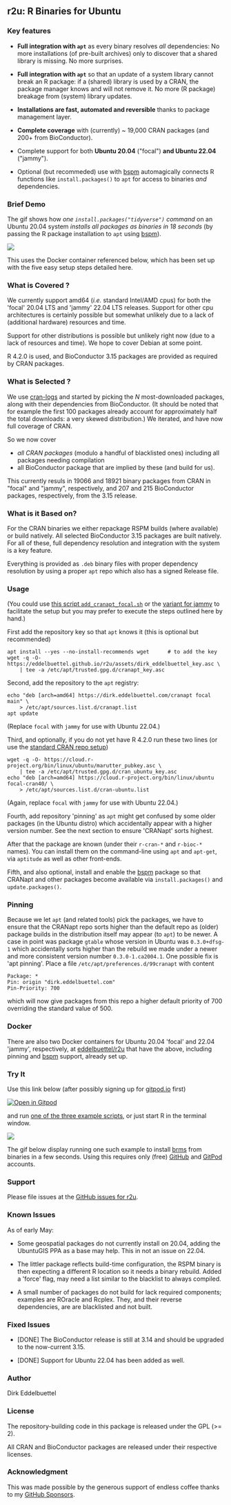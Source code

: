
## r2u:  R Binaries for Ubuntu

### Key features

- **Full integration with `apt`** as every binary resolves _all_ dependencies: No
  more installations (of pre-built archives) only to discover that a shared
  library is missing. No more surprises.

- **Full integration with `apt`** so that an update of a system library
  cannot break an R package: if a (shared) library is used by a CRAN, the
  package manager knows and will not remove it.  No more (R package) breakage
  from (system) library updates.

- **Installations are fast, automated and reversible** thanks to package
  management layer.

- **Complete coverage** with (currently) ~ 19,000 CRAN packages
  (and 200+ from BioConductor).

- Complete support for both **Ubuntu 20.04** ("focal") **and Ubuntu 22.04** ("jammy").

- Optional (but recommeded) use with [bspm](https://cloud.r-project.org/package=bspm) 
  automagically connects R functions like `install.packages()` to `apt` for access to binaries 
  _and_ dependencies.


### Brief Demo

The gif shows how _one `install.packages("tidyverse")` command_ on an Ubuntu
20.04 system _installs all packages as binaries in 18 seconds_ (by passing the
R package installation to `apt` using [bspm](https://cloud.r-project.org/package=bspm)).

![](https://eddelbuettel.github.io/r2u/assets/tidyverse_from_r2u_2022-05-04_17-09.gif)

This uses the Docker container referenced below, which has been set up with
the five easy setup steps detailed here.


### What is Covered ?

We currently support amd64 (_i.e._ standard Intel/AMD cpus) for both the 'focal' 20.04 LTS and
'jammy' 22.04 LTS releases.  Support for other cpu architectures is certainly possible but somewhat
unlikely due to a lack of (additional hardware) resources and time.

Support for other distributions is possible but unlikely right now (due to a lack of resources and
time). We hope to cover Debian at some point.

R 4.2.0 is used, and BioConductor 3.15 packages are provided as required by CRAN packages.


### What is Selected ?

We use [cran-logs](https://cran-logs.rstudio.com/) and started by picking the _N_
most-downloaded packages, along with their dependencies from BioConductor.
(It should be noted that for example the first 100 packages already account
for approximately half the total downloads: a very skewed distribution.) We
iterated, and have now full coverage of CRAN.

So we now cover

- *all CRAN packages* (modulo a handful of blacklisted ones) including all packages needing compilation
- all BioConductor package that are implied by these (and build for us).

This currently resuls in 19066 and 18921 binary packages from CRAN in "focal" and "jammy",
respectively, and 207 and 215 BioConductor packages, respectively, from the 3.15 release.


### What is it Based on?

For the CRAN binaries we either repackage RSPM builds (where available) or
build natively. All selected BioConductor 3.15 packages are built natively.
For all of these, full dependency resolution and integration with the system
is a key feature.

Everything is provided as `.deb` binary files with proper dependency
resolution by using a proper `apt` repo which also has a signed Release file.


### Usage

(You could use [this script
`add_cranapt_focal.sh`](https://github.com/eddelbuettel/r2u/blob/master/inst/scripts/add_cranapt_focal.sh)
or the [variant for
jammy](https://github.com/eddelbuettel/r2u/blob/master/inst/scripts/add_cranapt_jammy.sh)
to facilitate the setup but you may prefer to execute the steps outlined here
by hand.)

First add the repository key so that `apt` knows it (this is optional but recommended)

    apt install --yes --no-install-recommends wget  	# to add the key
    wget -q -O- https://eddelbuettel.github.io/r2u/assets/dirk_eddelbuettel_key.asc \
        | tee -a /etc/apt/trusted.gpg.d/cranapt_key.asc

Second, add the repository to the `apt` registry:

    echo "deb [arch=amd64] https://dirk.eddelbuettel.com/cranapt focal main" \
        > /etc/apt/sources.list.d/cranapt.list
    apt update

(Replace `focal` with `jammy` for use with Ubuntu 22.04.)

Third, and optionally, if you do not yet have R 4.2.0 run these two lines (or
use the [standard CRAN repo setup](https://cloud.r-project.org/bin/linux/ubuntu/))

    wget -q -O- https://cloud.r-project.org/bin/linux/ubuntu/marutter_pubkey.asc \
        | tee -a /etc/apt/trusted.gpg.d/cran_ubuntu_key.asc
    echo "deb [arch=amd64] https://cloud.r-project.org/bin/linux/ubuntu focal-cran40/ \
        > /etc/apt/sources.list.d/cran-ubuntu.list

(Again, replace `focal` with `jammy` for use with Ubuntu 22.04.)

Fourth, add repository 'pinning' as `apt` might get confused by some older
packages (in the Ubuntu distro) which accidentally appear with a higher
version number. See the next section to ensure 'CRANapt' sorts highest.

After that the package are known (under their `r-cran-*` and `r-bioc-*`
names).  You can install them on the command-line using `apt` and `apt-get`,
via `aptitude` as well as other front-ends.

Fifth, and also optional, install and enable the
[bspm](https://cloud.r-project.org/package=bspm) package so that CRANapt and
other packages become available via `install.packages()` and
`update.packages()`.



### Pinning

Because we let `apt` (and related tools) pick the packages, we have to ensure
that the CRANapt repo sorts higher than the default repo as (older)
package builds in the distribution itself may appear (to `apt`) to be
newer. A case in point was package `gtable` whose version in Ubuntu was
`0.3.0+dfsg-1` which accidentally sorts higher than the rebuild we made under
a newer and more consistent version number `0.3.0-1.ca2004.1`.  One possible
fix is 'apt pinning'. Place a file `/etc/apt/preferences.d/99cranapt` with content

    Package: *
    Pin: origin "dirk.eddelbuettel.com"
    Pin-Priority: 700

which will now give packages from this repo a higher default priority of 700
overriding the standard value of 500.


### Docker

There are also two Docker containers for Ubuntu 20.04 'focal' and 22.04 'jammy', respectively, at
[eddelbuettel/r2u](https://hub.docker.com/repository/docker/eddelbuettel/r2u) that have the above,
including pinning and [bspm](https://cran.r-project.org/package=bspm) support, already set up.


### Try It

Use this link below (after possibly signing up for
[gitpod.io](https://gitpod.io/) first)

[![Open in Gitpod](https://gitpod.io/button/open-in-gitpod.svg)](https://gitpod.io/#https://github.com/eddelbuettel/r2u)

and run [one of the three example
scripts](https://github.com/eddelbuettel/r2u/tree/master/inst/examples), or
just start R in the terminal window.

![](https://eddelbuettel.github.io/r2u/assets/gitpod_brms_2022-05-08_11-21.gif)

The gif below display running one such example to install
[brms](https://github.com/paul-buerkner/brms) from binaries in a few seconds.  Using this requires
only (free) [GitHub](https://github.com) and [GitPod](https://gitpod.io) accounts.


### Support

Please file issues at the [GitHub issues for r2u](https://github.com/eddelbuettel/r2u/issues).


### Known Issues

As of early May:

- Some geospatial packages do not currently install on 20.04, adding the UbuntuGIS PPA as a base may
  help. This in not an issue on 22.04.

- The littler package reflects build-time configuration, the RSPM binary is then expecting a
  different R location so it needs a binary rebuild. Added a 'force' flag, may need a list similar
  to the blacklist to always compiled.

- A small number of packages do not build for lack required components; examples are ROracle and
  Rcplex.  They, and their reverse dependencies, are are blacklisted and not built.

### Fixed Issues

- [DONE] The BioConductor release is still at 3.14 and should be upgraded to the
  now-current 3.15.

- [DONE] Support for Ubuntu 22.04 has been added as well.

### Author

Dirk Eddelbuettel

### License

The repository-building code in this package is released under the GPL (>= 2).

All CRAN and BioConductor packages are released under their respective licenses.

### Acknowledgment

This was made possible by the generous support of endless coffee thanks to my
[GitHub Sponsors](https://github.com/sponsors/eddelbuettel).
